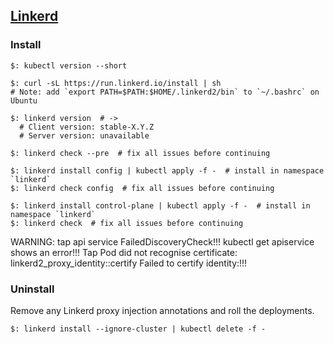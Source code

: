 ## [Linkerd](https://linkerd.io/)

### Install

```
$: kubectl version --short

$: curl -sL https://run.linkerd.io/install | sh
# Note: add `export PATH=$PATH:$HOME/.linkerd2/bin` to `~/.bashrc` on Ubuntu

$: linkerd version  # ->
  # Client version: stable-X.Y.Z
  # Server version: unavailable

$: linkerd check --pre  # fix all issues before continuing

$: linkerd install config | kubectl apply -f -  # install in namespace `linkerd`
$: linkerd check config  # fix all issues before continuing

$: linkerd install control-plane | kubectl apply -f -  # install in namespace `linkerd`
$: linkerd check  # fix all issues before continuing
```

WARNING: tap api service FailedDiscoveryCheck!!! kubectl get apiservice shows an error!!! Tap Pod did not recognise certificate: linkerd2_proxy_identity::certify Failed to certify identity:!!!

### Uninstall

Remove any Linkerd proxy injection annotations and roll the deployments.

```
$: linkerd install --ignore-cluster | kubectl delete -f -
```
